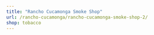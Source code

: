 ```yaml
---
title: "Rancho Cucamonga Smoke Shop"
url: /rancho-cucamonga/rancho-cucamonga-smoke-shop-2/
shop: tobacco
---
```

